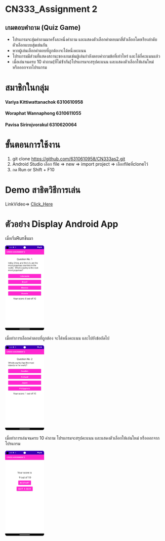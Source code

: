 # CN333_Assignment 2

## เกมตอบคำถาม (Quiz Game)
- โปรแกรมจะสุ่มคําถามมาครั้งละหนึ่งคําถาม และแสดงตัวเลือกคําตอบมาสี่ตัวเลือกโดยเรียงลําดับตัวเลือกแบบสุ่มเช่นกัน
- หากผู้เล่นเลือกคำตอบที่ถูกต้องจะได้หนึ่งคะแนน
- โปรแกรมมีส่วนที่แสดงสถานะของเกมเช่นผู้เล่นกําลังตอบคําถามข้อที่เท่าไหร่ และได้กี่คะแนนแล้ว
- เมื่อเล่นจนครบ 10 คําถาม(ที่ไม่ซ้ํากัน)โปรแกรมจะสรุปคะแนน และแสดงตัวเลือกให้เล่นใหม่ หรือออกจากโปรแกรม

# สมาชิกในกลุ่ม
#### Variya Kittiwattanachok 6310610958
#### Woraphat Wannaphong 6310611055
#### Pavisa Sirirojvorakul 6310620064

# ขั้นตอนการใช้งาน
1. git clone https://github.com/6310610958/CN333as2.git
2. Android Studio เลือก file => new => import project => เลือกfileที่cloneไว้
3. กด Run or Shift + F10

# Demo สาธิตวิธีการเล่น
LinkVideo=> [Click_Here](https://youtu.be/9JwHa6yivoc)

# ตัวอย่าง Display Android App
เมื่อเริ่มRunขึ้นมา

<img src = "pics/StartGame.png" alt ="Start Game" width = "25%" Height ="25%">

เมื่อทำการเลือกคำตอบที่ถูกต้อง จะได้หนึ่งคะแนน และไปยังข้อถัดไป

<img src = "pics/CorrectAns.png" alt ="CorrectAns" width = "25%" Height ="25%">

เมื่อทำการเล่นจนครบ 10 คำถาม โปรแกรมจะสรุปคะแนน และแสดงตัวเลือกให้เล่นใหม่ หรือออกจากโปรแกรม

<img src = "pics/Summary.png" alt ="Summary" width = "25%" Height ="25%">


